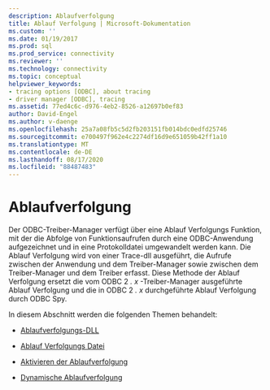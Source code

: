 ```yaml
---
description: Ablaufverfolgung
title: Ablauf Verfolgung | Microsoft-Dokumentation
ms.custom: ''
ms.date: 01/19/2017
ms.prod: sql
ms.prod_service: connectivity
ms.reviewer: ''
ms.technology: connectivity
ms.topic: conceptual
helpviewer_keywords:
- tracing options [ODBC], about tracing
- driver manager [ODBC], tracing
ms.assetid: 77ed4c6c-d976-4eb2-8526-a12697b0ef83
author: David-Engel
ms.author: v-daenge
ms.openlocfilehash: 25a7a08fb5c5d2fb203151fb014bdc0edfd25746
ms.sourcegitcommit: e700497f962e4c2274df16d9e651059b42ff1a10
ms.translationtype: MT
ms.contentlocale: de-DE
ms.lasthandoff: 08/17/2020
ms.locfileid: "88487483"
---
```

# <a name="tracing"></a>Ablaufverfolgung
Der ODBC-Treiber-Manager verfügt über eine Ablauf Verfolgungs Funktion, mit der die Abfolge von Funktionsaufrufen durch eine ODBC-Anwendung aufgezeichnet und in eine Protokolldatei umgewandelt werden kann. Die Ablauf Verfolgung wird von einer Trace-dll ausgeführt, die Aufrufe zwischen der Anwendung und dem Treiber-Manager sowie zwischen dem Treiber-Manager und dem Treiber erfasst. Diese Methode der Ablauf Verfolgung ersetzt die vom ODBC 2 *. x* -Treiber-Manager ausgeführte Ablauf Verfolgung und die in ODBC 2 *. x* durchgeführte Ablauf Verfolgung durch ODBC Spy.  
  
 In diesem Abschnitt werden die folgenden Themen behandelt:  
  
-   [Ablaufverfolgungs-DLL](../../../odbc/reference/develop-app/trace-dll.md)  
  
-   [Ablauf Verfolgungs Datei](../../../odbc/reference/develop-app/trace-file.md)  
  
-   [Aktivieren der Ablaufverfolgung](../../../odbc/reference/develop-app/enabling-tracing.md)  
  
-   [Dynamische Ablaufverfolgung](../../../odbc/reference/develop-app/dynamic-tracing.md)
